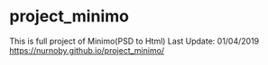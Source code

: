 # project_minimo
This is full project of Minimo(PSD to Html)
Last Update: 01/04/2019
https://nurnoby.github.io/project_minimo/

